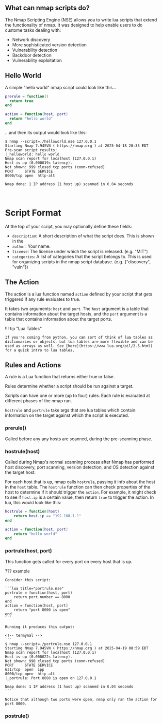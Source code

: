 ## What can nmap scripts do?

The Nmap Scripting Engine (NSE) allows you to write lua scripts that extend the functionality of nmap. It was designed to help enable users to do custome tasks dealing with:

- Network discovery
- More sophisticated version detection
- Vulnerability detection
- Backdoor detection
- Vulnerability exploitation

## Hello World

A simple "hello world" nmap script could look like this...

```lua
prerule = function()
  return true
end

action = function(host, port)
  return "hello world"
end
```

...and then its output would look like this:

<!-- termynal -->
```
$ nmap --script=./helloworld.nse 127.0.0.1
Starting Nmap 7.94SVN ( https://nmap.org ) at 2025-04-18 20:35 EDT
Pre-scan script results:
|_helloworld: hello world
Nmap scan report for localhost (127.0.0.1)
Host is up (0.000019s latency).
Not shown: 999 closed tcp ports (conn-refused)
PORT     STATE SERVICE
8000/tcp open  http-alt

Nmap done: 1 IP address (1 host up) scanned in 0.04 seconds
```

<br>

# Script Format

At the top of your script, you may optionally define these fields:

- `description`: A short description of what the script does. This is shown in the 
- `author`: Your name.
- `license`: The license under which the script is released. (e.g. "MIT")
- `categories`: A list of categories that the script belongs to. This is used for organizing scripts in the nmap script database. (e.g. {"discovery", "vuln"})

## The Action

The action is a lua function named `action` defined by your script that gets triggered if any rule evaluates to true.

It takes two arguments: `host` and `port`. The `host` argument is a table that contains information about the target hosts, and the `port` argument is a table that contains information about the target ports.

!!! tip "Lua Tables"

    If you're coming from python, you can sort of think of lua tables as dictionaries or objects, but lua tables are more flexible and can be used as arrays as well. See [here](https://www.lua.org/pil/2.5.html) for a quick intro to lua tables.

## Rules and Actions

A rule is a Lua function that returns either true or false. 

Rules determine whether a script should be run against a target. 

Scripts can have one or more (up to four) rules. Each rule is evaluated at different phases of the nmap run.

`hostrule` and `portrule` take args that are lua tables which contain information on the target against which the script is executed.

### prerule()

Called before any any hosts are scanned, during the pre-scanning phase.

### hostrule(host)

Called during Nmap's normal scanning process after Nmap has performed host discovery, port scanning, version detection, and OS detection against the target host.

For each host that is up, nmap calls `hostrule`, passing it info about the host in the `host` table. The `hostrule` function can then check properties of the host to determine if it should trigger the `action`. For example, it might check to see if `host.ip` is a certain value, then return `true` to trigger the action. In lua, this would look like this:

```lua
hostrule = function(host)
    return host.ip == "192.168.1.1"
end

action = function(host, port)
    return "hello world"
end
```

### portrule(host, port)

This function gets called for every port on every host that is up.

??? example

    Consider this script:

    ```lua title="portrule.nse"
    portrule = function(host, port)
        return port.number == 8000
    end 
    action = function(host, port)
        return "port 8000 is open"
    end
    ```     

    Running it produces this output:

    <!-- termynal -->
    ```
    $ nmap --script=./portrule.nse 127.0.0.1
    Starting Nmap 7.94SVN ( https://nmap.org ) at 2025-04-19 08:59 EDT
    Nmap scan report for localhost (127.0.0.1)
    Host is up (0.000022s latency).
    Not shown: 998 closed tcp ports (conn-refused)
    PORT     STATE SERVICE
    631/tcp  open  ipp
    8000/tcp open  http-alt
    |_portrule: Port 8000 is open on 127.0.0.1

    Nmap done: 1 IP address (1 host up) scanned in 0.04 seconds
    ```

    Notice that although two ports were open, nmap only ran the action for port 8000.



### postrule()
